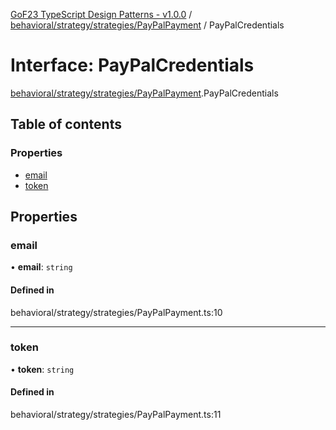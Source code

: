 [GoF23 TypeScript Design Patterns - v1.0.0](../README.md) / [behavioral/strategy/strategies/PayPalPayment](../modules/behavioral_strategy_strategies_PayPalPayment.md) / PayPalCredentials

# Interface: PayPalCredentials

[behavioral/strategy/strategies/PayPalPayment](../modules/behavioral_strategy_strategies_PayPalPayment.md).PayPalCredentials

## Table of contents

### Properties

- [email](behavioral_strategy_strategies_PayPalPayment.PayPalCredentials.md#email)
- [token](behavioral_strategy_strategies_PayPalPayment.PayPalCredentials.md#token)

## Properties

### email

• **email**: `string`

#### Defined in

behavioral/strategy/strategies/PayPalPayment.ts:10

___

### token

• **token**: `string`

#### Defined in

behavioral/strategy/strategies/PayPalPayment.ts:11
